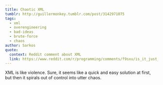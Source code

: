 ```yaml
---
title: Chaotic XML
tumblr: http://guillermonkey.tumblr.com/post/3142971075
tags:
  - xml
  - overengineering
  - bad-ideas
  - brute-force
  - chaos
author: Sarkos
quote:
  context: Reddit comment about XML
  link: https://www.reddit.com/r/programming/comments/f9sxu/is_it_just_me_or_did_oracle_just_break_every/c1ee4yd
---
```


XML is like violence. Sure, it seems like a quick and easy solution at first, but then it spirals out of control into utter chaos.
